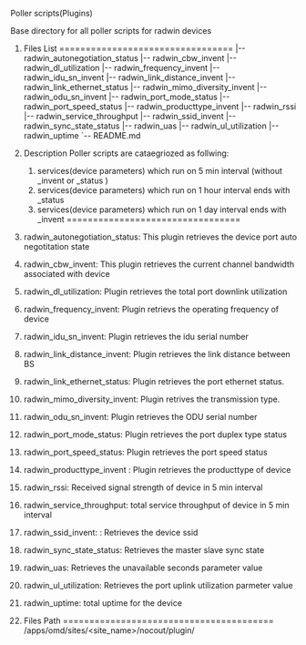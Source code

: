 Poller scripts(Plugins)

Base directory for all poller scripts for radwin devices

1. Files List
=================================
|-- radwin_autonegotiation_status
|-- radwin_cbw_invent
|-- radwin_dl_utilization
|-- radwin_frequency_invent
|-- radwin_idu_sn_invent
|-- radwin_link_distance_invent
|-- radwin_link_ethernet_status
|-- radwin_mimo_diversity_invent
|-- radwin_odu_sn_invent
|-- radwin_port_mode_status
|-- radwin_port_speed_status
|-- radwin_producttype_invent
|-- radwin_rssi
|-- radwin_service_throughput
|-- radwin_ssid_invent
|-- radwin_sync_state_status
|-- radwin_uas
|-- radwin_ul_utilization
|-- radwin_uptime
`-- README.md

2. Description
Poller scripts are cataegriozed as follwing:
     1. services(device parameters) which run on 5 min interval (without _invent or _status )
     2. services(device parameters) which run on 1 hour interval ends with _status
     3. services(device parameters) which run on 1 day interval  ends with _invent
=================================
1. radwin_autonegotiation_status: This plugin retrieves the device port auto negotitation state 
2. radwin_cbw_invent: This plugin retrieves the current channel bandwidth associated with device
3. radwin_dl_utilization: Plugin retrieves the total port downlink utilization
4. radwin_frequency_invent: Plugin retrievs the operating frequency of device
5. radwin_idu_sn_invent: Plugin retrieves the idu serial number
6. radwin_link_distance_invent: Plugin retrieves the link distance between BS
7. radwin_link_ethernet_status: Plugin retrieves the port ethernet status.
8. radwin_mimo_diversity_invent: Plugin retrives the transmission type.
9. radwin_odu_sn_invent: Plugin retrieves the ODU serial number
10. radwin_port_mode_status: Plugin retrieves the port duplex type status
11. radwin_port_speed_status: Plugin retrieves the port speed status
12. radwin_producttype_invent : Plugin retrieves the producttype of device
13. radwin_rssi: Received signal strength of device in 5 min interval
14. radwin_service_throughput: total service throughput of device in 5 min interval
15. radwin_ssid_invent: : Retrieves the device ssid
17. radwin_sync_state_status: Retrieves the master slave sync state
18. radwin_uas: Retrieves the unavailable seconds parameter value
19. radwin_ul_utilization: Retrieves the port uplink utilization parmeter value
20. radwin_uptime: total uptime for the device

3. Files Path
========================================
/apps/omd/sites/<site_name>/nocout/plugin/





